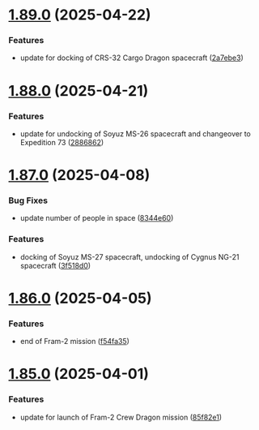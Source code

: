 # [1.89.0](https://github.com/corquaid/international-space-station-APIs/compare/v1.88.0...v1.89.0) (2025-04-22)


### Features

* update for docking of CRS-32 Cargo Dragon spacecraft ([2a7ebe3](https://github.com/corquaid/international-space-station-APIs/commit/2a7ebe31860aad217be7970105ac9638bf7960f1))



# [1.88.0](https://github.com/corquaid/international-space-station-APIs/compare/v1.87.0...v1.88.0) (2025-04-21)


### Features

* update for undocking of Soyuz MS-26 spacecraft and changeover to Expedition 73 ([2886862](https://github.com/corquaid/international-space-station-APIs/commit/2886862d064a988aed12024c32c259c9b86cfe65))



# [1.87.0](https://github.com/corquaid/international-space-station-APIs/compare/v1.86.0...v1.87.0) (2025-04-08)


### Bug Fixes

* update number of people in space ([8344e60](https://github.com/corquaid/international-space-station-APIs/commit/8344e6089f47a6cb9a48168c0ebd58e7627b0aa7))


### Features

* docking of Soyuz MS-27 spacecraft, undocking of Cygnus NG-21 spacecraft ([3f518d0](https://github.com/corquaid/international-space-station-APIs/commit/3f518d0121f687b305c2a3bc38242c79a9a7f0dc))



# [1.86.0](https://github.com/corquaid/international-space-station-APIs/compare/v1.85.0...v1.86.0) (2025-04-05)


### Features

* end of Fram-2 mission ([f54fa35](https://github.com/corquaid/international-space-station-APIs/commit/f54fa35e6b3994e469e6d316ee2555103fcd88cb))



# [1.85.0](https://github.com/corquaid/international-space-station-APIs/compare/v1.84.0...v1.85.0) (2025-04-01)


### Features

* update for launch of Fram-2 Crew Dragon mission ([85f82e1](https://github.com/corquaid/international-space-station-APIs/commit/85f82e121687807b73f211ee3d72bdb4e284468a))




